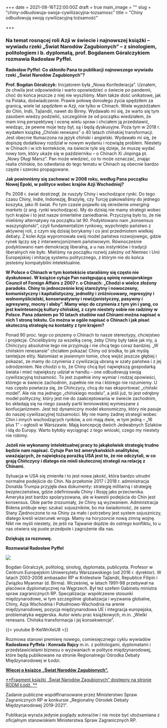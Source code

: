 +++
date = 2021-08-16T22:00:00Z
draft = true
main_image = ""
slug = "chiny-odbudowuja-swoja-cywilizacyjna-tozsamosc"
title = "Chiny odbudowują swoją cywilizacyjną tożsamość"

+++
### **Na temat rosnącej roli Azji w świecie i najnowszej książki – wywiadu rzeki „Świat Narodów Zagubionych” – z sinologiem, politologiem i b. dyplomatą, prof. Bogdanem Góralczykiem rozmawia Radosław Pyffel.**

**Radosław Pyffel**: **Co skłoniło Pana to publikacji najnowszego wywiadu rzeki „Świat Narodów Zagubionych”?**

**Prof. Bogdan Góralczyk:** Inicjatorem była „Nowa Konfederacja”. Uznałem, że chwila jest odpowiednia i warto opowiedzieć o świecie po pandemii, choć do końca jeszcze z niej nie wyszliśmy. Mam także dość unikatowe, jak na Polaka, doświadczenie. Prawie połowę dorosłego życia spędziłem za granicą, wiele lat spędziłem w Azji, nie tylko w Chinach. Wiele wyjeżdżałem do Chin, Indii, Tajlandii, nawet do Birmy. Wydawało mi się, że warto się tym zasobem wiedzy podzielić, szczególnie że od początku wiedziałem, że mam inną perspektywę i ocenę wielu spraw i chciałem ją przedstawić, wiedząc, że pewne moje tezy był, są i będą dyskusyjne. Poza tym w 2018 r. wydałem książkę „Chiński renesans” o 40 latach chińskiej transformacji. Jest obecnie tłumaczona na język chiński i angielski. Wydawało mi się, że dopiszę dodatkowy rozdział w nowym wydaniu i rozwiążę problem. Niestety w Chinach i w ich kontekście, na świecie tyle się dzieje, że muszę wydać nowy tom, który ukaże się w październiku – o Chinach Xi Jinpinga pt. „Nowy Długi Marsz”. Pan może wiedzieć, co to może oznaczać, znając realia chińskie, bo odwołania do tego tematu w Chinach są obecnie bardzo częste i szeroko propagowane.

**Jak powinniśmy się zachować w 2008 roku, według Pana początku Nowej Epoki, w polityce wobec krajów Azji Wschodniej?**

Po 2008 r. świat dostrzegł, że ruszyły Chiny i wschodzące rynki. Do tego czasu Chiny, Indie, Indonezję, Brazylię, czy Turcję pakowaliśmy do jednego koszyka, jako III świat. Po tym czasie pojawiło się określenie _emerging markets_ (z ang. rynki wschodzące). My do dzisiaj nie mamy strategii wobec tych krajów i to jest nasze śmiertelne zaniedbanie. Przyczyną było to, że nie mieliśmy alternatywy na początku lat 90. Podyktowano nam „konsensus waszyngtoński”, czyli fundamentalizm rynkowy, wypchnięto państwo z aktywnej roli, z czym się dzisiaj borykamy i co jest przedmiotem wielkiej debaty. Z kolei Azja wypromowała swój model państwa rozwojowego, gdzie rynek łączy się z interwencjonizmem państwowym. Równocześnie podyktowano nam demokrację liberalną, a u nas instynktów i tradycji liberalnych nie było. Mieliśmy na początku rozwój zależny od Niemiec i Unii Europejskiej i imitację systemu politycznego, z którym nie do końca jesteśmy kompatybilni intelektualnie.

**W Polsce o Chinach w tym kontekście staraliśmy się często nie dyskutować. W książce cytuje Pan następującą opinię nowojorskiego Council of Foreign Affairs z 2007 r. o Chinach: „Chodzi o wielce złożony paradoks. Chiny to jednocześnie kraj starożytny i nowoczesny, komunistyczny i kapitalistyczny, jednolity i zróżnicowany, represyjny i wolnomyślicielski, konserwatywny i rewizjonistyczny, pasywny i agresywny, mocny i słaby”. Mamy więc do czynienia z tym yin i yang, co jest kwintesencję kultury chińskiej, z czym niestety sobie nie radzimy w Polsce. Pana zdaniem po 10 latach studiów nad Chinami można napisać o nich 1 stronę tekstu. Co można w ogóle napisać o Chinach i jak pisać skuteczną strategię na kontakty z tym krajem?**

Ponad 90 proc. tego co piszemy o Chinach to nasze stereotypy, chciejstwo i projekcje. Chcielibyśmy za wszelką cenę, żeby Chiny były takie jak my, a Chińczycy absolutnie tego nie przyjmują i nie chcą tego coraz bardziej. „W chińskim renesansie” chciałem pokazać Chiny od środka, to jak myślą tamtejsze elity. Natomiast w jesiennym tomie, chcę wejść jeszcze głębiej i pokazać, ze mamy do czynienia z cywilizacją ubraną w szaty państwa i z jej odrodzeniem. Nie chodzi o to, że Chiny chcą być największą gospodarką świata i mieć największy udział w handlu – one odbudowują swoją cywilizacyjną tożsamość. To jest zupełnie inny wymiar i rodzaj opowieści, którego w świecie zachodnim, zupełnie nie ma i którego nie rozumiemy. U nas często powtarza się, że Chińczycy, chcą do nas eksportować „chiński model”. Ale nie ma jednego „chińskiego modelu”, a jeśli już, to jest odrębny model polityczny, który jest nie do zaakceptowania w świecie zachodnim, bo składają się na niego zasady partii leninowskiej wymieszane z konfucjanizmem. Jest też dynamiczny model ekonomiczny, który nie pasuje do naszej cywilizacyjnej tożsamości. My nie mamy żadnej strategii wobec Chin i innych wschodzących rynków, a oni mają dwie, w tym jedną – „16 plus 1” – ogłosili w Warszawie. Mają koncepcję dwóch Jedwabnych Szlaków i idą do Europy. Warto byłoby wyciągnąć z tego wnioski, czego my niestety nie robimy.

**Jeżeli nie wykonamy intelektualnej pracy to jakąkolwiek strategię trudno będzie nam napisać. Cytuje Pan też amerykańskich analityków, uważających, że największą porażką USA jest to, że nie odczytali, w co grają Chińczycy i dlatego nie mieli skutecznej strategii na relację z Chinami.**

Sytuacja w USA się zmieniła i to jest nowa jakość, która bardzo utrudni normalne podejście do Chin. Na przełomie 2017 i 2018 r. administracja Donalda Trumpa przyjęła dwa dokumenty: strategię militarną i strategię bezpieczeństwa, gdzie zdefiniowała Chiny i Rosję jako przeciwnika. Ameryka jest bardzo spolaryzowana, ale w kwestii podejścia do Chin jest konsensus. Obie partie zrozumiały, że Chiny są wyzwaniem. Administracja Bidena próbuje więc szukać sojuszników, bo ma świadomość, że same Stany Zjednoczone to na Chiny za mało i potrzebny jest system sojuszniczy, dlatego kreśli wizerunek wroga. Mamy na horyzoncie nową zimną wojnę. Nikt nie myśli niestety, że jeśli na Tajwanie dojdzie do ostrego konfliktu, to u nas otwiera się puste przedpole i zagrożenie dla nas.

**Dziękuję za rozmowę.**

**Rozmawiał Radosław Pyffel**

![](https://res.cloudinary.com/inspro/image/upload/v1607688824/rodm/bogdan-goralczyk_fu1zpi.jpg)

Bogdan Góralczyk, politolog, sinolog, dyplomata, publicysta. Profesor w Centrum Europejskim Uniwersytetu Warszawskiego (od 2016 r. dyrektor). W latach 2003-2008 ambasador RP w Królestwie Tajlandii, Republice Filipin i Związku Myanmar (d. Birma). Wcześniej, w latach 1991–98 przebywał na placówce dyplomatycznej na Węgrzech. Był też szefem Gabinetu ministra spraw zagranicznych RP. Specjalizacja: współczesne stosunki międzynarodowe, w tym szczególnie globalizacja i wyzwania globalne, Chiny, Azja Wschodnia i Południowo-Wschodnia na arenie międzynarodowej, pozycja międzynarodowa UE i integracja europejska, problematyka węgierska. Autor wielu prac książkowych, m.in. „Wielki renesans. Chińska transformacja i jej konsekwencje”.

{{< youtube B-KelWnXeU8 >}}

Rozmowa stanowi premierę nowego, comiesięcznego cyklu wywiadów **Radosława Pyffela** i **Konrada Rajcy** m.in. z politologami, dyplomatami i przedstawicielami biznesu o wyzwaniach w polityce międzynarodowej, które będą publikowane na stronie Regionalnego Ośrodka Debaty Międzynarodowej w Łodzi.

[**Więcej o książce „Świat Narodów Zagubionych”.**](https://nowakonfederacja.pl/produkt/swiat-narodow-zagubionych/ "https://nowakonfederacja.pl/produkt/swiat-narodow-zagubionych/")  

[**Fragment książki „Świat Narodów Zagubionych” dostępny na stronie RODM Łódź. **](https://www.rodm-lodz.pl/aktualnosci/b-goralczyk-n-kolodynska-magdziarz-swiat-narodow-zagubionych/ "https://www.rodm-lodz.pl/aktualnosci/b-goralczyk-n-kolodynska-magdziarz-swiat-narodow-zagubionych/")

Zadanie publiczne współfinansowane przez Ministerstwo Spraw Zagranicznych RP w konkursie „Regionalny Ośrodek Debaty Międzynarodowej 2019-2021”.

Publikacja wyraża jedynie poglądy autora/ów i nie może być utożsamiana z oficjalnym stanowiskiem Ministerstwa Spraw Zagranicznych RP.